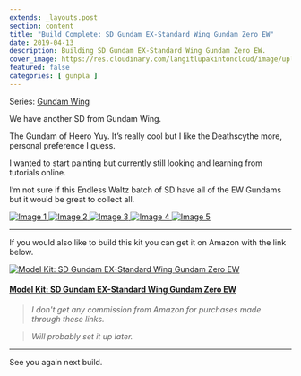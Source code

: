 ```yaml
---
extends: _layouts.post
section: content
title: "Build Complete: SD Gundam EX-Standard Wing Gundam Zero EW"
date: 2019-04-13
description: Building SD Gundam EX-Standard Wing Gundam Zero EW.
cover_image: https://res.cloudinary.com/langitlupakintoncloud/image/upload/w_800/hugo/jcos.io/build-sd-wing-gundam-ew/20190409_221035_kf2fbo.jpg
featured: false
categories: [ gunpla ]
---
```


Series: [Gundam Wing](https://en.wikipedia.org/wiki/Mobile_Suit_Gundam_Wing)

We have another SD from Gundam Wing.

The Gundam of Heero Yuy. It’s really cool but I like the Deathscythe more, personal preference I guess.

I wanted to start painting but currently still looking and learning from tutorials online.

I’m not sure if this Endless Waltz batch of SD have all of the EW Gundams but it would be great to collect all.

<div class="columns-2 md:columns-3 gap-4 space-y-4">
    <a href="https://res.cloudinary.com/langitlupakintoncloud/image/upload/w_800/hugo/jcos.io/build-sd-wing-gundam-ew/20190409_221035_kf2fbo.png" class="m-1" data-lightbox="gallery" data-title="Image 1">
        <img src="https://res.cloudinary.com/langitlupakintoncloud/image/upload/w_800/hugo/jcos.io/build-sd-wing-gundam-ew/20190409_221035_kf2fbo.png" class="rounded-lg shadow-lg" alt="Image 1">
    </a>
    <a href="https://res.cloudinary.com/langitlupakintoncloud/image/upload/w_800/hugo/jcos.io/build-sd-wing-gundam-ew/20190406_175645_ibip2x.png" class="m-1" data-lightbox="gallery" data-title="Image 2">
        <img src="https://res.cloudinary.com/langitlupakintoncloud/image/upload/w_800/hugo/jcos.io/build-sd-wing-gundam-ew/20190406_175645_ibip2x.png" class="rounded-lg shadow-lg" alt="Image 2">
    </a>
    <a href="https://res.cloudinary.com/langitlupakintoncloud/image/upload/w_800/hugo/jcos.io/build-sd-wing-gundam-ew/20190409_222912_y0dgbd.png" class="m-1" data-lightbox="gallery" data-title="Image 3">
        <img src="https://res.cloudinary.com/langitlupakintoncloud/image/upload/w_800/hugo/jcos.io/build-sd-wing-gundam-ew/20190409_222912_y0dgbd.png" class="rounded-lg shadow-lg" alt="Image 3">
    </a>
    <a href="https://res.cloudinary.com/langitlupakintoncloud/image/upload/w_800/hugo/jcos.io/build-sd-wing-gundam-ew/20190406_180716_hpoj3s.png" class="m-1" data-lightbox="gallery" data-title="Image 4">
        <img src="https://res.cloudinary.com/langitlupakintoncloud/image/upload/w_800/hugo/jcos.io/build-sd-wing-gundam-ew/20190406_180716_hpoj3s.png" class="rounded-lg shadow-lg" alt="Image 4">
    </a>
    <a href="https://res.cloudinary.com/langitlupakintoncloud/image/upload/w_800/hugo/jcos.io/build-sd-wing-gundam-ew/20190406_181006_gyqzug.png" class="m-1" data-lightbox="gallery" data-title="Image 5">
        <img src="https://res.cloudinary.com/langitlupakintoncloud/image/upload/w_800/hugo/jcos.io/build-sd-wing-gundam-ew/20190406_181006_gyqzug.png" class="rounded-lg shadow-lg" alt="Image 5">
    </a>
</div>

---

If you would also like to build this kit you can get it on Amazon with the link below.

<div class="flex justify-center">
    <a href="https://amzn.to/2HLLR65">
        <img src="https://res.cloudinary.com/langitlupakintoncloud/image/upload/w_500/hugo/jcos.io/affiliates/10389441_fltkom.jpg" class="rounded-lg shadow-lg" alt="Model Kit: SD Gundam EX-Standard Wing Gundam Zero EW">
    </a>
</div>

#### [Model Kit: SD Gundam EX-Standard Wing Gundam Zero EW](https://amzn.to/2HLLR65)

>*I don't get any commission from Amazon for purchases made through these links.*

>*Will probably set it up later.*

---

See you again next build.

